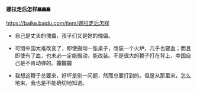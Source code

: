 #### 娜拉走后怎样`龘龘龘`
https://baike.baidu.com/item/娜拉走后怎样
- 自己是丈夫的傀儡，孩子们又是她的傀儡。

- 可惜中国太难改变了，即使搬动一张桌子，改装一个火炉，几乎也要血；而且即使有了血，也未必一定能搬动，能改装。不是很大的鞭子打在背上，中国自己是不肯动弹的。龖龖龖
- 我想这鞭子总要来，好坏是别一问题，然而总要打到的。但是从那里来，怎么地来，我也是不能确切地知道。
